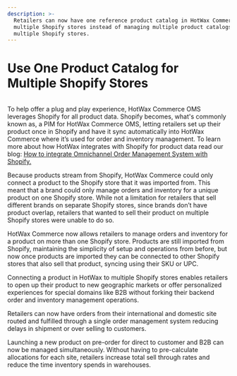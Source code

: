 ```yaml
---
description: >-
  Retailers can now have one reference product catalog in HotWax Commerce for
  multiple Shopify stores instead of managing multiple product catalogs for
  multiple Shopify stores.
---
```


# Use One Product Catalog for Multiple Shopify Stores

<figure><img src="https://www.hotwax.co/hubfs/Product%20Updates%20and%20Release%20Notes/2022/September%202022/Product%20Updates/Feature%20image/One%20product%20catalog%20instead%20of%20multiple.png" alt=""><figcaption></figcaption></figure>

&#x20;

To help offer a plug and play experience, HotWax Commerce OMS leverages Shopify for all product data. Shopify becomes, what's commonly known as, a PIM for HotWax Commerce OMS, letting retailers set up their product once in Shopify and have it sync automatically into HotWax Commerce where it’s used for order and inventory management. To learn more about how HotWax integrates with Shopify for product data read our blog: [How to integrate Omnichannel Order Management System with Shopify.](https://www.hotwax.co/blog/how-to-integrate-omnichannel-order-management-system-with-shopify)

Because products stream from Shopify, HotWax Commerce could only connect a product to the Shopify store that it was imported from. This meant that a brand could only manage orders and inventory for a unique product on one Shopify store. While not a limitation for retailers that sell different brands on separate Shopify stores, since brands don’t have product overlap, retailers that wanted to sell their product on multiple Shopify stores were unable to do so.

HotWax Commerce now allows retailers to manage orders and inventory for a product on more than one Shopify store. Products are still imported from Shopify, maintaining the simplicity of setup and operations from before, but now once products are imported they can be connected to other Shopify stores that also sell that product, syncing using their SKU or UPC.

Connecting a product in HotWax to multiple Shopify stores enables retailers to open up their product to new geographic markets or offer personalized experiences for special domains like B2B without forking their backend order and inventory management operations.&#x20;

Retailers can now have orders from their international and domestic site routed and fulfilled through a single order management system reducing delays in shipment or over selling to customers.

Launching a new product on pre-order for direct to customer and B2B can now be managed simultaneously. Without having to pre-calculate allocations for each site, retailers increase total sell through rates and reduce the time inventory spends in warehouses.
